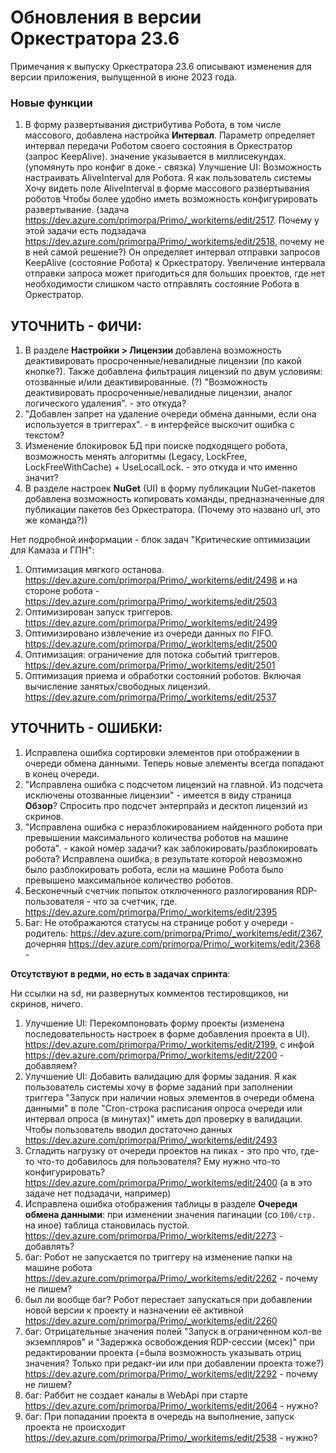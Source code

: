 # Обновления в версии Оркестратора 23.6

Примечания к выпуску Оркестратора 23.6 описывают изменения для версии приложения, выпущенной в июне 2023 года.

### Новые функции
1. В форму развертывания дистрибутива Робота, в том числе массового, добавлена настройка **Интервал**. Параметр определяет интервал передачи Роботом своего состояния в Оркестратор (запрос KeepAlive). значение указывается в миллисекундах. 
(упомянуть про конфиг в доке - связка)
Улучшение UI: Возможность настраивать AliveInterval для Робота. Я как пользователь системы Хочу видеть поле AliveInterval в форме массового развертывания роботов Чтобы более удобно иметь возможность конфигурировать развертывание. (задача https://dev.azure.com/primorpa/Primo/_workitems/edit/2517. Почему у этой задачи есть подзадача https://dev.azure.com/primorpa/Primo/_workitems/edit/2518, почему не в ней самой решение?)
Он определяет интервал отправки запросов KeepAlive (состояние Робота) к Оркестратору. Увеличение интервала отправки запроса может пригодиться для больших проектов, где нет необходимости слишком часто отправлять состояние Робота в Оркестратор.

## УТОЧНИТЬ - ФИЧИ:

1. В разделе **Настройки > Лицензии** добавлена возможность деактивировать просроченные/невалидные лицензии (по какой кнопке?). Также добавлена фильтрация лицензий по двум условиям: отозванные и/или деактивированные. (?) "Возможность деактивировать просроченные/невалидные лицензии, аналог логического удаления".  - это откуда?
1. "Добавлен запрет на удаление очереди обмена данными, если она используется в триггерах". - в интерфейсе выскочит ошибка с текстом?
1. Изменение блокировок БД при поиске подходящего робота, возможность менять алгоритмы (Legacy, LockFree, LockFreeWithCache) + UseLocalLock. - это откуда и что именно значит?
1. В разделе настроек **NuGet** (UI) в форму публикации NuGet-пакетов добавлена возможность копировать команды, предназначенные для публикации пакетов без Оркестратора. (Почему это названо url, это же команда?))



Нет подробной информации - блок задач "Критические оптимизации для Камаза и ГПН":
1. Оптимизация мягкого останова. https://dev.azure.com/primorpa/Primo/_workitems/edit/2498 и на стороне робота - https://dev.azure.com/primorpa/Primo/_workitems/edit/2503
1. Оптимизирован запуск триггеров.  https://dev.azure.com/primorpa/Primo/_workitems/edit/2499
1. Оптимизировано извлечение из очереди данных по FIFO. https://dev.azure.com/primorpa/Primo/_workitems/edit/2500 
1. Оптимизация: ограничение для потока событий триггеров. https://dev.azure.com/primorpa/Primo/_workitems/edit/2501
1. Оптимизация приема и обработки состояний роботов. Включая вычисление занятых/свободных лицензий. https://dev.azure.com/primorpa/Primo/_workitems/edit/2537

## УТОЧНИТЬ - ОШИБКИ:
1. Исправлена ошибка сортировки элементов при отображении в очереди обмена данными. Теперь новые элементы всегда попадают в конец очереди.
1. "Исправлена ошибка с подсчетом лицензий на главной. Из подсчета исключены отозванные лицензии" - имеется в виду страница **Обзор**? Спросить про подсчет энтерпрайз и десктоп лицензий из скринов.
1. "Исправлена ошибка с неразблокированием найденного робота при превышении максимального количества роботов на машине робота". - какой номер задачи? как заблокировать/разблокировать робота? Исправлена ошибка, в результате которой невозможно было разблокировать робота, если на машине Робота было превышено максимальное количество роботов.
1. Бесконечный счетчик попыток отключенного разлогирования RDP-пользователя - что за счетчик, где. https://dev.azure.com/primorpa/Primo/_workitems/edit/2395
1. Баг: Не отображаются статусы на странице робот у очереди - родитель: https://dev.azure.com/primorpa/Primo/_workitems/edit/2367, дочерняя https://dev.azure.com/primorpa/Primo/_workitems/edit/2368 - 






**Отсутствуют в редми, но есть в задачах спринта**: 

Ни ссылки на sd, ни развернутых комментов тестировщиков, ни скринов, ничего. 

1. Улучшение UI: Перекомпоновать форму проекты (изменена последовательность настроек в форме добавления проекта в UI). https://dev.azure.com/primorpa/Primo/_workitems/edit/2199, с инфой https://dev.azure.com/primorpa/Primo/_workitems/edit/2200  - добавляем?
1. Улучшение UI: Добавить валидацию для формы задания. Я как пользователь системы хочу в форме заданий при заполнении триггера "Запуск при наличии новых элементов в очереди обмена данными" в поле "Cron-строка расписания опроса очереди или интервал опроса (в минутах)" иметь доп проверку в валидации. Чтобы пользователь вводил достаточно данных https://dev.azure.com/primorpa/Primo/_workitems/edit/2493
1. Сгладить нагрузку от очереди проектов на пиках - это про что, где-то что-то добавилось для пользователя? Ему нужно что-то конфигурировать?
https://dev.azure.com/primorpa/Primo/_workitems/edit/2400 (а в это задаче нет подзадачи, например)
1. Исправлена ошибка отображения таблицы в разделе **Очереди обмена данными**: при изменении значения пагинации (со `100/стр.` на иное) таблица становилась пустой. https://dev.azure.com/primorpa/Primo/_workitems/edit/2273 - добавлять?
1. баг: Робот не запускается по триггеру на изменение папки на машине робота https://dev.azure.com/primorpa/Primo/_workitems/edit/2262 - почему не пишем?
1. был ли вообще баг? Робот перестает запускаться при добавлении новой версии к проекту и назначении её активной https://dev.azure.com/primorpa/Primo/_workitems/edit/2260
1. баг: Отрицательные значения полей "Запуск в ограниченном кол-ве экземпляров" и "Задержка освобождения RDP-сессии (мсек)" при редактировании проекта  (=была возможность указывать отриц значения? Только при редакт-ии или при добавлении проекта тоже?) https://dev.azure.com/primorpa/Primo/_workitems/edit/2292 - почему не пишем?
1. баг: Раббит не создает каналы в WebApi при старте https://dev.azure.com/primorpa/Primo/_workitems/edit/2064 - нужно?
1. баг: При попадании проекта в очередь на выполнение, запуск проекта не происходит https://dev.azure.com/primorpa/Primo/_workitems/edit/2538 - нужно?
